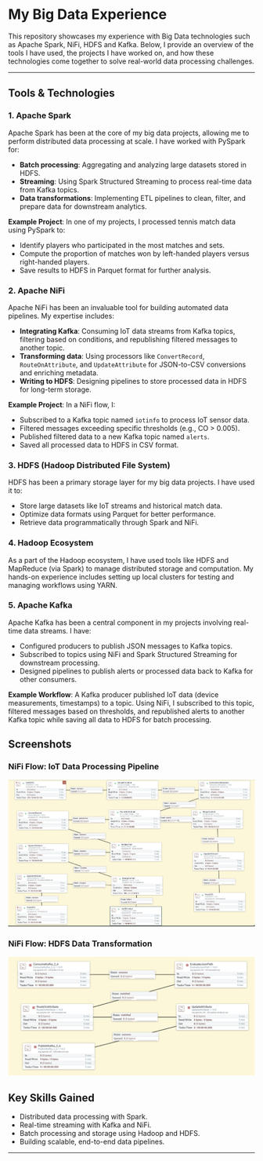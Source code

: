 # My Big Data Experience

This repository showcases my experience with Big Data technologies such as Apache Spark, NiFi, HDFS and Kafka. Below, I provide an overview of the tools I have used, the projects I have worked on, and how these technologies come together to solve real-world data processing challenges.

---

## Tools & Technologies

### 1. **Apache Spark**
Apache Spark has been at the core of my big data projects, allowing me to perform distributed data processing at scale. I have worked with PySpark for:

- **Batch processing**: Aggregating and analyzing large datasets stored in HDFS.
- **Streaming**: Using Spark Structured Streaming to process real-time data from Kafka topics.
- **Data transformations**: Implementing ETL pipelines to clean, filter, and prepare data for downstream analytics.

**Example Project**: 
In one of my projects, I processed tennis match data using PySpark to:
- Identify players who participated in the most matches and sets.
- Compute the proportion of matches won by left-handed players versus right-handed players.
- Save results to HDFS in Parquet format for further analysis.

### 2. **Apache NiFi**
Apache NiFi has been an invaluable tool for building automated data pipelines. My expertise includes:

- **Integrating Kafka**: Consuming IoT data streams from Kafka topics, filtering based on conditions, and republishing filtered messages to another topic.
- **Transforming data**: Using processors like `ConvertRecord`, `RouteOnAttribute`, and `UpdateAttribute` for JSON-to-CSV conversions and enriching metadata.
- **Writing to HDFS**: Designing pipelines to store processed data in HDFS for long-term storage.

**Example Project**:
In a NiFi flow, I:
- Subscribed to a Kafka topic named `iotinfo` to process IoT sensor data.
- Filtered messages exceeding specific thresholds (e.g., CO > 0.005).
- Published filtered data to a new Kafka topic named `alerts`.
- Saved all processed data to HDFS in CSV format.

### 3. **HDFS (Hadoop Distributed File System)**
HDFS has been a primary storage layer for my big data projects. I have used it to:

- Store large datasets like IoT streams and historical match data.
- Optimize data formats using Parquet for better performance.
- Retrieve data programmatically through Spark and NiFi.

### 4. **Hadoop Ecosystem**
As a part of the Hadoop ecosystem, I have used tools like HDFS and MapReduce (via Spark) to manage distributed storage and computation. My hands-on experience includes setting up local clusters for testing and managing workflows using YARN.

### 5. **Apache Kafka**
Apache Kafka has been a central component in my projects involving real-time data streams. I have:

- Configured producers to publish JSON messages to Kafka topics.
- Subscribed to topics using NiFi and Spark Structured Streaming for downstream processing.
- Designed pipelines to publish alerts or processed data back to Kafka for other consumers.

**Example Workflow**:
A Kafka producer published IoT data (device measurements, timestamps) to a topic. Using NiFi, I subscribed to this topic, filtered messages based on thresholds, and republished alerts to another Kafka topic while saving all data to HDFS for batch processing.

## Screenshots

### NiFi Flow: IoT Data Processing Pipeline
![NiFi IoT Data Pipeline](nifi_pipeline1.png)

### NiFi Flow: HDFS Data Transformation
![NiFi HDFS Processing Pipeline](nifi_pipeline2.png)


## Key Skills Gained
- Distributed data processing with Spark.
- Real-time streaming with Kafka and NiFi.
- Batch processing and storage using Hadoop and HDFS.
- Building scalable, end-to-end data pipelines.

---
